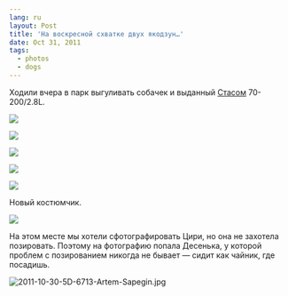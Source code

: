 ```yaml
---
lang: ru
layout: Post
title: 'На воскресной схватке двух якодзун…'
date: Oct 31, 2011
tags:
  - photos
  - dogs
---
```


Ходили вчера в парк выгуливать собачек и выданный [Стасом](http://tvoih-shagov.livejournal.com/) 70-200/2.8L.

![](photo://2011-10-30_5D_6545_Artem_Sapegin)

<!--more-->

![](photo://2011-10-30_5D_6525_Artem_Sapegin)

![](/images/blog/2011-10-30-5D-6615-Artem-Sapegin.jpg)

![](photo://2011-10-30_5D_6697_Artem_Sapegin)

![](photo://2011-10-30_5D_6686_Artem_Sapegin)

Новый костюмчик.

![](/images/blog/2011-10-30-5D-6706-Artem-Sapegin.jpg)

На этом месте мы хотели сфотографировать Цири, но она не захотела позировать. Поэтому на фотографию попала Десенька, у которой проблем с позированием никогда не бывает — сидит как чайник, где посадишь.

![2011-10-30-5D-6713-Artem-Sapegin.jpg](photo://1145)
